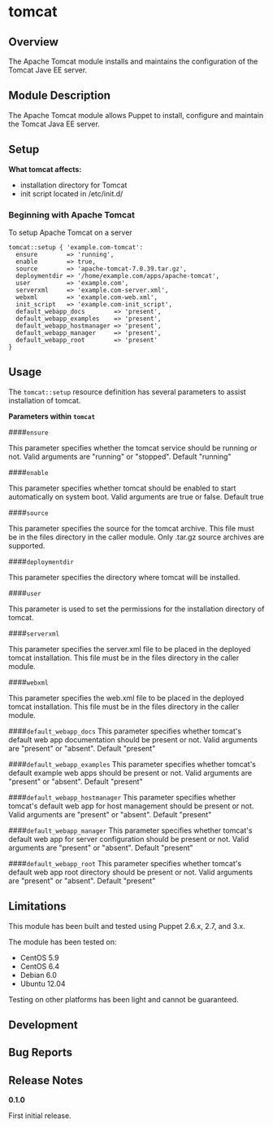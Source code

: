 tomcat
====


Overview
--------

The Apache Tomcat module installs and maintains the configuration of the Tomcat Jave EE server.


Module Description
-------------------

The Apache Tomcat module allows Puppet to install, configure and maintain the Tomcat Java EE server.

Setup
-----

**What tomcat affects:**

* installation directory for Tomcat
* init script located in /etc/init.d/
	
### Beginning with Apache Tomcat

To setup Apache Tomcat on a server

    tomcat::setup { 'example.com-tomcat':
      ensure        => 'running',
      enable        => true,
      source        => 'apache-tomcat-7.0.39.tar.gz',
      deploymentdir => '/home/example.com/apps/apache-tomcat',
      user          => 'example.com',
      serverxml     => 'example.com-server.xml',
      webxml        => 'example.com-web.xml',
      init_script   => 'example.com-init_script',
      default_webapp_docs        => 'present',
      default_webapp_examples    => 'present',
      default_webapp_hostmanager => 'present',
      default_webapp_manager     => 'present',
      default_webapp_root        => 'present'
    }

Usage
------

The `tomcat::setup` resource definition has several parameters to assist installation of tomcat.

**Parameters within `tomcat`**

####`ensure`

This parameter specifies whether the tomcat service should be running or not.
Valid arguments are "running" or "stopped". Default "running"

####`enable`

This parameter specifies whether tomcat should be enabled to start automatically on system boot.
Valid arguments are true or false. Default true

####`source`

This parameter specifies the source for the tomcat archive. 
This file must be in the files directory in the caller module. 
Only .tar.gz source archives are supported.

####`deploymentdir`

This parameter specifies the directory where tomcat will be installed.

####`user`

This parameter is used to set the permissions for the installation directory of tomcat.

####`serverxml`

This parameter specifies the server.xml file to be placed in the deployed tomcat installation.
This file must be in the files directory in the caller module.

####`webxml`

This parameter specifies the web.xml file to be placed in the deployed tomcat installation.
This file must be in the files directory in the caller module.

####`default_webapp_docs`
This parameter specifies whether tomcat's default web app documentation should be present or not.
Valid arguments are "present" or "absent". Default "present"

####`default_webapp_examples`
This parameter specifies whether tomcat's default example web apps should be present or not.
Valid arguments are "present" or "absent". Default "present"

####`default_webapp_hostmanager`
This parameter specifies whether tomcat's default web app for host management should be present or not.
Valid arguments are "present" or "absent". Default "present"

####`default_webapp_manager`
This parameter specifies whether tomcat's default web app for server configuration should be present or not.
Valid arguments are "present" or "absent". Default "present"

####`default_webapp_root`
This parameter specifies whether tomcat's default web app root directory should be present or not.
Valid arguments are "present" or "absent". Default "present"


Limitations
------------

This module has been built and tested using Puppet 2.6.x, 2.7, and 3.x.

The module has been tested on:

* CentOS 5.9
* CentOS 6.4
* Debian 6.0 
* Ubuntu 12.04

Testing on other platforms has been light and cannot be guaranteed. 

Development
------------

Bug Reports
-----------

Release Notes
--------------

**0.1.0**

First initial release.
